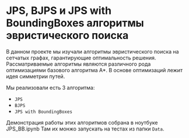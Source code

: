 # JPS, BJPS и JPS with BoundingBoxes алгоритмы эвристического поиска

В данном проекте мы изучали алгоритмы эвристического поиска на сетчатых графах, гарантирующие оптимальность решения. Рассматриваемые алгоритмы являются различного рода оптимизациями базового алгоритма А*. В основе оптимизаций лежит идея симметрии путей.

Мы реализовали есть 3 алгоритма:

* `JPS`
* `BJPS`
* `JPS with BoundingBoxes`

Демонстрация работы этих алгоритмов собрана в ноутбуке JPS_BB.ipynb
Там их монжо запускать на тестах из папки `Data`.
